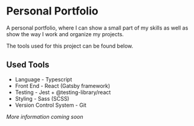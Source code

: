 # Personal Portfolio
A personal portfolio, where I can show a small part of my skills as 
well as show the way I work and organize my projects.  

The tools used for this project can be found below.
  

## Used Tools
* Language - Typescript
* Front End - React (Gatsby framework)
* Testing - Jest + @testing-library/react
* Styling - Sass (SCSS)
* Version Control System - Git  

*More information coming soon*